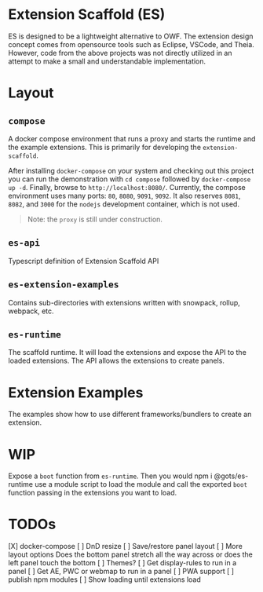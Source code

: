 # Extension Scaffold (ES)

ES is designed to be a lightweight alternative to OWF.
The extension design concept comes from opensource
tools such as Eclipse, VSCode, and Theia.
However, code from the above projects was not directly
utilized in an attempt to make a small and understandable implementation.

# Layout

## `compose`

A docker compose environment that runs a proxy and starts
the runtime and the example extensions.
This is primarily for developing the `extension-scaffold`.

After installing `docker-compose` on your system and checking out this project
you can run the demonstration with `cd compose` followed by `docker-compose up -d`.
Finally, browse to `http://localhost:8080/`. Currently, the compose environment
uses many ports: `80`, `8080`, `9091`, `9092`. 
It also reserves `8081`, `8082`, and `3000` for the `nodejs` development container,
which is not used.

> Note: the `proxy` is still under construction.

## `es-api`

Typescript definition of Extension Scaffold API

## `es-extension-examples`

Contains sub-directories with extensions written with snowpack, rollup, webpack, etc.

## `es-runtime`

The scaffold runtime. It will load the extensions and expose the API to the loaded extensions.
The API allows the extensions to create panels.

# Extension Examples

The examples show how to use different frameworks/bundlers to create an extension.

# WIP

Expose a `boot` function from `es-runtime`. Then you would
npm i @gots/es-runtime
use a module script to load the module
and call the exported `boot` function passing
in the extensions you want to load.

# TODOs

[X] docker-compose
[ ] DnD resize
[ ] Save/restore panel layout
[ ] More layout options
    Does the bottom panel stretch all the way across or
    does the left panel touch the bottom
[ ] Themes?
[ ] Get display-rules to run in a panel
[ ] Get AE, PWC or webmap to run in a panel
[ ] PWA support
[ ] publish npm modules
[ ] Show loading until extensions load
